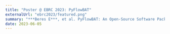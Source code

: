 ```yaml
---
title: "Poster @ EBRC 2023: PyFlowBAT"
externalUrl: "ebrc2023/featured.png"
summary: "***Beres E***, et al. PyFlowBAT: An Open-Source Software Package for Performing High-Throughput Batch Analysis of Flow Cytometry Data. Poster presented at: EBRC Annual Meeting; 2023 Jun 5-6; Evanston, IL."
date: 2023-06-05
---
```

